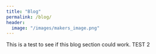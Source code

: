 ```yaml
---
title: "Blog"
permalink: /blog/
header: 
  image: "/images/makers_image.png"
---
```


This is a test to see if this blog section could work.
TEST 2